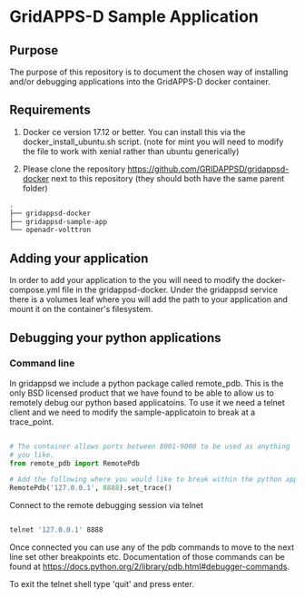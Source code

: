 # GridAPPS-D Sample Application

## Purpose

The purpose of this repository is to document the chosen way of installing and/or debugging applications into the GridAPPS-D docker container.

## Requirements

1. Docker ce version 17.12 or better.  You can install this via the docker_install_ubuntu.sh script.  (note for mint you will need to modify the file to work with xenial rather than ubuntu generically)

1. Please clone the repository <https://github.com/GRIDAPPSD/gridappsd-docker> next to this repository (they should both have the same parent folder)

```` bash
.
├── gridappsd-docker
├── gridappsd-sample-app
└── openadr-volttron
````

## Adding your application

In order to add your application to the you will need to modify the docker-compose.yml file in the gridappsd-docker.  Under the gridappsd service there is a volumes leaf where you will add the path to your application and mount it on the container's filesystem.

## Debugging your python applications

### Command line

In gridappsd we include a python package called remote_pdb.  This is the only BSD licensed product that we have found to be able to allow us to remotely debug our python based applicatoins.  To use it we need a telnet client and we need to modify the sample-applicatoin to break at a trace_point.

```` python

# The container allows ports between 8001-9000 to be used as anything
# you like.
from remote_pdb import RemotePdb

# Add the following where you would like to break within the python app.
RemotePdb('127.0.0.1', 8888).set_trace()

````

Connect to the remote debugging session via telnet 

```` bash

telnet '127.0.0.1' 8888
````

Once connected you can use any of the pdb commands to move to the next line set other breakpoints etc.  Documentation of those commands can be found at <https://docs.python.org/2/library/pdb.html#debugger-commands>.

To exit the telnet shell type 'quit' and press enter.

